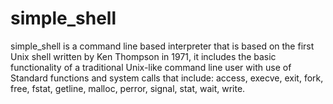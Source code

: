 # simple_shell
simple_shell is a command line based interpreter that is based on the first Unix shell written by Ken Thompson in 1971, it includes the basic functionality of a traditional Unix-like command line user with use of Standard functions and system calls that include: access, execve, exit, fork, free, fstat, getline, malloc, perror, signal, stat, wait, write.
